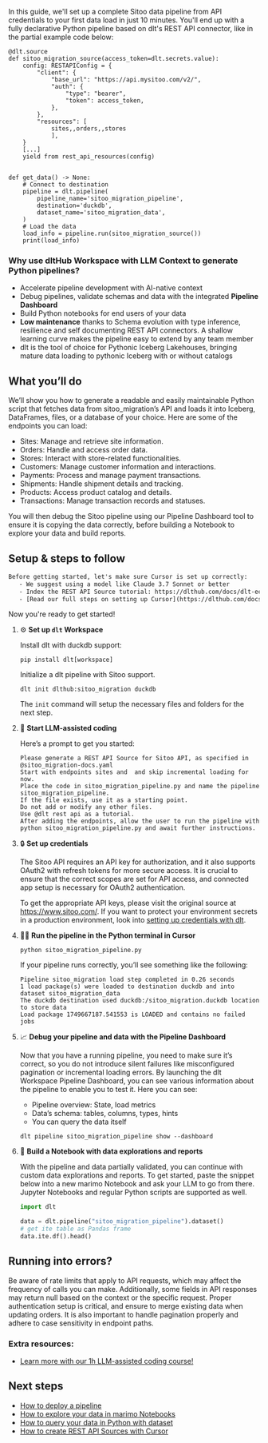 In this guide, we'll set up a complete Sitoo data pipeline from API credentials to your first data load in just 10 minutes. You'll end up with a fully declarative Python pipeline based on dlt's REST API connector, like in the partial example code below:

```python-outcome
@dlt.source
def sitoo_migration_source(access_token=dlt.secrets.value):
    config: RESTAPIConfig = {
        "client": {
            "base_url": "https://api.mysitoo.com/v2/",
            "auth": {
                "type": "bearer",
                "token": access_token,
            },
        },
        "resources": [
            sites,,orders,,stores
            ],
    }
    [...]
    yield from rest_api_resources(config)


def get_data() -> None:
    # Connect to destination
    pipeline = dlt.pipeline(
        pipeline_name='sitoo_migration_pipeline',
        destination='duckdb',
        dataset_name='sitoo_migration_data', 
    )
    # Load the data
    load_info = pipeline.run(sitoo_migration_source())
    print(load_info) 
```

### Why use dltHub Workspace with LLM Context to generate Python pipelines?

- Accelerate pipeline development with AI-native context
- Debug pipelines, validate schemas and data with the integrated **Pipeline Dashboard**
- Build Python notebooks for end users of your data
- **Low maintenance** thanks to Schema evolution with type inference, resilience and self documenting REST API connectors. A shallow learning curve makes the pipeline easy to extend by any team member
- dlt is the tool of choice for Pythonic Iceberg Lakehouses, bringing mature data loading to pythonic Iceberg with or without catalogs

## What you’ll do

We’ll show you how to generate a readable and easily maintainable Python script that fetches data from sitoo_migration’s API and loads it into Iceberg, DataFrames, files, or a database of your choice. Here are some of the endpoints you can load:

- Sites: Manage and retrieve site information.
- Orders: Handle and access order data.
- Stores: Interact with store-related functionalities.
- Customers: Manage customer information and interactions.
- Payments: Process and manage payment transactions.
- Shipments: Handle shipment details and tracking.
- Products: Access product catalog and details.
- Transactions: Manage transaction records and statuses.

You will then debug the Sitoo pipeline using our Pipeline Dashboard tool to ensure it is copying the data correctly, before building a Notebook to explore your data and build reports.

## Setup & steps to follow

```default
Before getting started, let's make sure Cursor is set up correctly:
   - We suggest using a model like Claude 3.7 Sonnet or better
   - Index the REST API Source tutorial: https://dlthub.com/docs/dlt-ecosystem/verified-sources/rest_api/ and add it to context as **@dlt rest api**
   - [Read our full steps on setting up Cursor](https://dlthub.com/docs/dlt-ecosystem/llm-tooling/cursor-restapi#23-configuring-cursor-with-documentation)
```

Now you're ready to get started!

1. ⚙️ **Set up `dlt` Workspace**
    
    Install dlt with duckdb support:
    ```shell
    pip install dlt[workspace]
    ```

    Initialize a dlt pipeline with Sitoo support.
    ```shell
    dlt init dlthub:sitoo_migration duckdb
    ```

    The `init` command will setup the necessary files and folders for the next step.
    
2. 🤠 **Start LLM-assisted coding**
    
    Here’s a prompt to get you started:
    
    ```prompt
    Please generate a REST API Source for Sitoo API, as specified in @sitoo_migration-docs.yaml 
    Start with endpoints sites and  and skip incremental loading for now. 
    Place the code in sitoo_migration_pipeline.py and name the pipeline sitoo_migration_pipeline. 
    If the file exists, use it as a starting point. 
    Do not add or modify any other files. 
    Use @dlt rest api as a tutorial. 
    After adding the endpoints, allow the user to run the pipeline with python sitoo_migration_pipeline.py and await further instructions.
    ```

    
3. 🔒 **Set up credentials** 
    
    The Sitoo API requires an API key for authorization, and it also supports OAuth2 with refresh tokens for more secure access. It is crucial to ensure that the correct scopes are set for API access, and connected app setup is necessary for OAuth2 authentication.
    
    To get the appropriate API keys, please visit the original source at https://www.sitoo.com/.
    If you want to protect your environment secrets in a production environment, look into [setting up credentials with dlt](https://dlthub.com/docs/walkthroughs/add_credentials).
    
4. 🏃‍♀️ **Run the pipeline in the Python terminal in Cursor**
    
    ```shell
    python sitoo_migration_pipeline.py
    ```
    
    If your pipeline runs correctly, you’ll see something like the following:
    
    ```shell
    Pipeline sitoo_migration load step completed in 0.26 seconds
    1 load package(s) were loaded to destination duckdb and into dataset sitoo_migration_data
    The duckdb destination used duckdb:/sitoo_migration.duckdb location to store data
    Load package 1749667187.541553 is LOADED and contains no failed jobs
    ```
    
5. 📈 **Debug your pipeline and data with the Pipeline Dashboard**

    Now that you have a running pipeline, you need to make sure it’s correct, so you do not introduce silent failures like misconfigured pagination or incremental loading errors. By launching the dlt Workspace Pipeline Dashboard, you can see various information about the pipeline to enable you to test it. Here you can see:
    - Pipeline overview: State, load metrics
    - Data’s schema: tables, columns, types, hints
    - You can query the data itself
    
    ```shell
    dlt pipeline sitoo_migration_pipeline show --dashboard
    ```
    
6. 🐍 **Build a Notebook with data explorations and reports**

    With the pipeline and data partially validated, you can continue with custom data explorations and reports. To get started, paste the snippet below into a new marimo Notebook and ask your LLM to go from there. Jupyter Notebooks and regular Python scripts are supported as well.

    
    ```python
    import dlt

   data = dlt.pipeline("sitoo_migration_pipeline").dataset()
   # get ite table as Pandas frame
   data.ite.df().head()
    ```

## Running into errors?

Be aware of rate limits that apply to API requests, which may affect the frequency of calls you can make. Additionally, some fields in API responses may return null based on the context or the specific request. Proper authentication setup is critical, and ensure to merge existing data when updating orders. It is also important to handle pagination properly and adhere to case sensitivity in endpoint paths.

### Extra resources:

- [Learn more with our 1h LLM-assisted coding course!](https://www.youtube.com/watch?v=GGid70rnJuM)

## Next steps

- [How to deploy a pipeline](https://dlthub.com/docs/walkthroughs/deploy-a-pipeline)
- [How to explore your data in marimo Notebooks](https://dlthub.com/docs/general-usage/dataset-access/marimo)
- [How to query your data in Python with dataset](https://dlthub.com/docs/general-usage/dataset-access/dataset)
- [How to create REST API Sources with Cursor](https://dlthub.com/docs/dlt-ecosystem/llm-tooling/cursor-restapi)